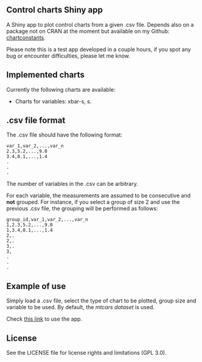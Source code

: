 ## Control charts Shiny app

A Shiny app to plot control charts from a given .csv file. Depends also on a package not on CRAN at the moment but available on my Github: [chartconstants](https://github.com/mick001/chartconstants).

Please note this is a test app developed in a couple hours, if you spot any bug or encounter difficulties, please let me know.

## Implemented charts
Currently the following charts are available:

- Charts for variables: xbar-s, s.

## .csv file format
The .csv file should have the following format:

    var_1,var_2,...,var_n
    2.3,5.2,...,9.0
    3.4,8.1,...,1.4
    .
    .
    .

The number of variables in the .csv can be arbitrary.

For each variable, the measurements are assumed to be consecutive and **not** grouped. For instance, if you select a group of size 2 and use the previous .csv file, the grouping will be performed as follows:

    group_id,var_1,var_2,...,var_n
    1,2.3,5.2,...,9.0
    1,3.4,8.1,...,1.4
    2,.
    2,.
    3,.
    3,
    .
    .
    .

## Example of use
Simply load a .csv file, select the type of chart to be plotted, group size and variable to be used. By default, the *mtcars dataset* is used.

Check [this link]() to use the app.

## License
See the LICENSE file for license rights and limitations (GPL 3.0).
